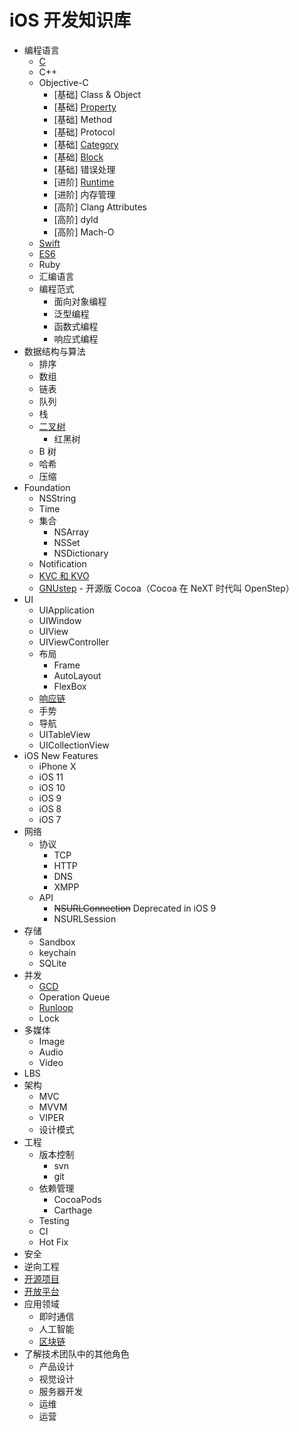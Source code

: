 # iOS 开发知识库

- 编程语言
    - [C](C.md)
    - C++
    - Objective-C
        - [基础] Class & Object
        - [基础] [Property](OC_Property.md)
        - [基础] Method
        - [基础] Protocol
        - [基础] [Category](OC_Category.md)
        - [基础] [Block](OC_Block.md)
        - [基础] 错误处理
        - [进阶] [Runtime](OC_Runtime.md)
        - [进阶] 内存管理
        - [高阶] Clang Attributes
        - [高阶] dyld
        - [高阶] Mach-O
    - [Swift](Swift.md)
    - [ES6](ES6.md)
    - Ruby
    - 汇编语言
    - 编程范式
        - 面向对象编程
        - 泛型编程
        - 函数式编程
        - 响应式编程
- 数据结构与算法
    - 排序
    - 数组
    - 链表
    - 队列
    - 栈
    - [二叉树](Algorithm/BinaryTree.md)
        - 红黑树
    - B 树
    - 哈希
    - 压缩
- Foundation
    - NSString
    - Time
    - 集合
        - NSArray
        - NSSet
        - NSDictionary
    - Notification
    - [KVC 和 KVO](KVC&KVO.md)
    - [GNUstep](http://gnustep.org) - 开源版 Cocoa（Cocoa 在 NeXT 时代叫 OpenStep）
- UI
    - UIApplication
    - UIWindow
    - UIView
    - UIViewController
    - 布局
        - Frame
        - AutoLayout
        - FlexBox
    - [响应链](ResponderChain.md)
    - 手势
    - 导航
    - UITableView
    - UICollectionView
- iOS New Features
    - iPhone X
    - iOS 11
    - iOS 10
    - iOS 9
    - iOS 8
    - iOS 7
- 网络
    - 协议
        - TCP
        - HTTP
        - DNS
        - XMPP
    - API
        - <del>NSURLConnection</del> Deprecated in iOS 9
        - NSURLSession
- 存储
    - Sandbox
    - keychain
    - SQLite
- 并发
    - [GCD](GCD.md)
    - Operation Queue
    - [Runloop](Runloop.md)
    - Lock
- 多媒体
    - Image
    - Audio
    - Video
- LBS
- 架构
    - MVC
    - MVVM
    - VIPER
    - 设计模式
- 工程
    - 版本控制
        - svn
        - git
    - 依赖管理
        - CocoaPods
        - Carthage
    - Testing
    - CI
    - Hot Fix
- 安全
- 逆向工程
- [开源项目](OpenSource.md)
- [开放平台](OpenPlatform.md)
- 应用领域
    - 即时通信
    - 人工智能
    - [区块链](Blockchain.md)
- 了解技术团队中的其他角色
    - 产品设计
    - 视觉设计
    - 服务器开发
    - 运维
    - 运营